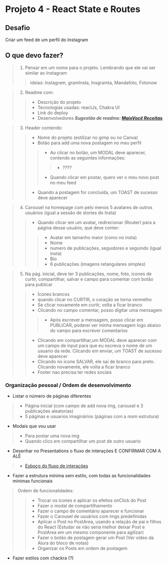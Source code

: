 # Projeto 4 - React State e Routes

## Desafio

Criar um feed de um perfil do Instagram

## O que devo fazer?

> 1. Pensar em um nome para o projeto. Lembrando que ele vai ser similar ao Instagram
> > ideias: Instagram, gramInsta, Insgramta, Mandafoto, Fotonow

> 2. Readme com: 
> > - Descrição do projeto
> > - Tecnologias usadas: reactJs, Chakra UI
> > - Link do deploy
> > - Desenvolvedores
> ***Sugestão de readme: [MaisVocê Receitas](https://github.com/camiyung/MaisVoce)***

> 3. Header contendo:
> > - Nome do projeto (estilizar no gimp ou no Canva)
> > - Botão para add uma nova postagem no meu perfil
> > > - Ao clicar no botão, um MODAL deve aparecer, contendo as seguintes informações:
> > > > - ????
> > > - Quando clicar em postar, quero ver o meu novo post no meu feed
> > - Quando a postagem for concluída, um TOAST de sucesso deve aparecer

> 4. Carousel na homepage com pelo menos 5 avatares de outros usuários (igual a sessão de stories do Insta)
> > - Quando clicar em um avatar, redirecionar (Router) para a página desse usuário, que deve conter:
> > > - Avatar em tamanho maior (como no insta)
> > > - Nome
> > > - numero de publicações, seguidores e seguindo (igual insta)
> > > - Bio
> > > - 6 publicações (imagens retangulares simples)

> 5. Na pág. inicial, deve ter 3 publicações, nome, foto, ícones de curtir, compartilhar, salvar e campo para comentar com botão para publicar
> > - Ícones brancos
> > - quando clicar no CURTIR, o coração se torna vermelho
> > - Se clicar novamente em curtir, volta a ficar branco
> > - Clicando no campo comentar, posso digitar uma mensagem
> > > - Após escrever a mensagem, posso clicar em PUBLICAR, poderei ver minha mensagem logo abaixo do vampo para escrever comentarios 
> > - Clicando em compartilhar,um MODAL deve aparecer com um campo de input para que eu escreva o nome de um usuario da rede. Clicando em enviar, um TOAST de sucesso deve aparecer
> > - Clicando no icone SALVAR, ele sai de branco para preto. Clicando novamente, ele volta a ficar branco
> > - Footer nao precisa ter redes sociais

### Organização pessoal / Ordem de desenvolvimento

- Listar o número de páginas diferentes
> - Página inicial (com campo de add nova img, carousel e 3 publicações aleatorias) 
> - 5 páginas e usuarios imaginários (páginas com a msm estrutura)

- Modais que vou usar
> - Para postar uma nova img
> - Quando clico em compartilhar um post de outro usuario

- Desenhar no Presentations o fluxo de interações E CONFIRMAR COM A ALÊ 
> - [Esboço do fluxo de interações](https://docs.google.com/presentation/d/1xFZ_omP688UxY2f1HHezlSQBqCVIW3uFKvUn_oc-g4w/edit?usp=sharing)

- Fazer a estrutura mínima sem estilo, com todas as funcionalidades mínimas funcionais
> Ordem de funcionalidades:
> > - Trocar os ícones e aplicar os efeitos onClick do Post
> > - Fazer o modal de compartilhamento
> > - Fazer o campo de comentário aparecer e funcionar
> > - Fazer o Carousel de usuários com imgs predefinidas
> > - Aplicar o Post no PostArea, usando a relação de pai e filhos do React (Estudar se não seria melhor deixar Post e PostArea em um mesmo componente para agilizar) 
> > - Fazer o botão de postagem gerar um Post (Ver vídeo da Alura do bloco de notas)
> > - Organizar os Posts em ordem de postagem

- Fazer estilos com chackra (?)
